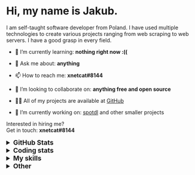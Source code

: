 # Hi, my name is Jakub.

I am self-taught software developer from Poland. I have used multiple technologies to create various projects ranging from web scraping to web servers. I have a good grasp in every field.

- 🌱 I’m currently learning: **nothing right now :((**

- 💬 Ask me about: **anything**

- 📫 How to reach me: **xnetcat#8144**

- 👯 I’m looking to collaborate on: **anything free and open source**

- 👨‍💻 All of my projects are available at [GitHub](https://github.com/xnetcat?tab=repositories)

- 🔭 I’m currently working on: [spotdl](https://github.com/spotDL/spotify-downloader) and other smaller projects

Interested in hiring me?  
Get in touch: **xnetcat#8144**

<details>
  <summary style="font-size:1.25em"><strong>GitHub Stats</strong></summary>
  <a href="https://github.com/anuraghazra/github-readme-stats" title="Go to Source">
    <img height=175 align="center" src="https://github-readme-stats.vercel.app/api?username=xnetcat&show_icons=true&theme=gotham">
  </a>
  <a href="https://github.com/anuraghazra/github-readme-stats">
  <img height=175 align="center" src="https://github-readme-stats.vercel.app/api/top-langs/?username=xnetcat&title_color=2aa889&text_color=99d1ce&icon_color=2bbc8a&bg_color=0c1014&langs_count=8&layout=compact" />
  </a>
</details>

<details>
  <summary style="font-size:1.25em"><strong>Coding stats</strong></summary>
  <!--START_SECTION:waka-->
<div class="waka-stats"><strong>🐱 My Github Data</strong>
<ul>
<li>🏆 1,016 Contributions in the Year 2022
<li>📦 64.6 kB Used in Github's Storage
<li>💼 Opted to Hire
<li>📜 19 Public Repositories
<li>🔑 1 Private Repository
</ul><pre lang="text">
<strong>📅 I'm Most Productive on Sunday</strong>
<code>Monday       58 commits     ██░░░░░░░░░░░░░░░░░░░░░░░   7.85% 
Tuesday      95 commits     ███░░░░░░░░░░░░░░░░░░░░░░   12.86% 
Wednesday    81 commits     ██░░░░░░░░░░░░░░░░░░░░░░░   10.96% 
Thursday     101 commits    ███░░░░░░░░░░░░░░░░░░░░░░   13.67% 
Friday       93 commits     ███░░░░░░░░░░░░░░░░░░░░░░   12.58% 
Saturday     142 commits    ████░░░░░░░░░░░░░░░░░░░░░   19.22% 
Sunday       169 commits    █████░░░░░░░░░░░░░░░░░░░░   22.87%</code>
</pre>

<pre lang="text"><strong>📊 This Week I Spent My Time On</strong>
<code>⌚︎  Time Zone: Europe/Warsaw
💬︎  Programming Languages: 
Python                   13 hrs 27 mins      █████████████████████░░░░   86.38% 
Text                     34 mins             █░░░░░░░░░░░░░░░░░░░░░░░░   3.66% 
TOML                     29 mins             ░░░░░░░░░░░░░░░░░░░░░░░░░   3.18% 
Markdown                 23 mins             ░░░░░░░░░░░░░░░░░░░░░░░░░   2.56% 
JavaScript               12 mins             ░░░░░░░░░░░░░░░░░░░░░░░░░   1.37%
🔥  Editors: 
VS Code                  15 hrs 34 mins      █████████████████████████   100.0%
🐱‍‍💻   Projects: 
spotify-downloader       13 hrs 58 mins      ██████████████████████░░░   89.64% 
bot                      1 hr 15 mins        ██░░░░░░░░░░░░░░░░░░░░░░░   8.09% 
web-ui                   15 mins             ░░░░░░░░░░░░░░░░░░░░░░░░░   1.67% 
spotdl                   5 mins              ░░░░░░░░░░░░░░░░░░░░░░░░░   0.6%
‍‍💻   Operating System: 
Windows                  15 hrs 34 mins      █████████████████████████   100.0%</code></pre><pre lang="text">
<strong>I Mostly Code in Python</strong>
<code>Python                   10 repos            █████████████░░░░░░░░░░░░   52.63% 
JavaScript               3 repos             ████░░░░░░░░░░░░░░░░░░░░░   15.79% 
HTML                     2 repos             ██░░░░░░░░░░░░░░░░░░░░░░░   10.53% 
TypeScript               2 repos             ██░░░░░░░░░░░░░░░░░░░░░░░   10.53% 
Jupyter Notebook         1 repo              █░░░░░░░░░░░░░░░░░░░░░░░░   5.26%</code>
</pre>

**Timeline**

![Chart not found](https://raw.githubusercontent.com/xnetcat/xnetcat/master/charts/bar_graph.png) 

</div>
<!--END_SECTION:waka-->
</details>

<details>
  <summary style="font-size:1.25em"><strong>My skills</strong></summary>
 
 ## Languages

![JavaScript](https://img.shields.io/badge/javascript%20-%23323330.svg?&style=for-the-badge&logo=javascript&logoColor=%23F7DF1E)
![Python](https://img.shields.io/badge/python%20-%2314354C.svg?&style=for-the-badge&logo=python&logoColor=white)
![HTML5](https://img.shields.io/badge/html5%20-%23E34F26.svg?&style=for-the-badge&logo=html5&logoColor=white)
![CSS3](https://img.shields.io/badge/css3%20-%231572B6.svg?&style=for-the-badge&logo=css3&logoColor=white)
![Shell Script](https://img.shields.io/badge/shell_script%20-%23121011.svg?&style=for-the-badge&logo=gnu-bash&logoColor=white)
![Markdown](https://img.shields.io/badge/markdown-%23000000.svg?&style=for-the-badge&logo=markdown&logoColor=white)

## Frameworks

![Flask](https://img.shields.io/badge/flask%20-%23000.svg?&style=for-the-badge&logo=flask&logoColor=white)
![Selenium](https://img.shields.io/badge/selenium%20-%2343B02A.svg?&style=for-the-badge&logo=selenium&logoColor=white)

## Version Control

![Git](https://img.shields.io/badge/git%20-%23F05033.svg?&style=for-the-badge&logo=git&logoColor=white)
![GitHub](https://img.shields.io/badge/github%20-%23121011.svg?&style=for-the-badge&logo=github&logoColor=white)

## CI

![GitHub Actions](https://img.shields.io/badge/github%20actions%20-%232671E5.svg?&style=for-the-badge&logo=github%20actions&logoColor=white)

## Other

![Jupyter](https://img.shields.io/badge/Jupyter%20-%23F37626.svg?&style=for-the-badge&logo=Jupyter&logoColor=white)

</details>

<details>
  <summary style="font-size:1.25em"><strong>Other</strong></summary>

## Contact

[![protonmail](https://img.shields.io/badge/protonmail-%238B89CC.svg?&style=for-the-badge&logo=protonmail&logoColor=white)](mailto:xnetcat@pm.me)
[![gmail](https://img.shields.io/badge/gmail-%23D14836.svg?&style=for-the-badge&logo=gmail&logoColor=white)](mailto:xnetcat.dev@gmail.com)
![discord](https://img.shields.io/badge/xnetcat%238144-7289DA.svg?&style=for-the-badge&logo=discord&logoColor=white)

</details>

